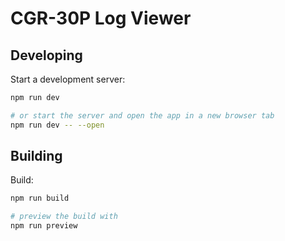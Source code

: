# CGR-30P Log Viewer

## Developing

Start a development server:

```bash
npm run dev

# or start the server and open the app in a new browser tab
npm run dev -- --open
```

## Building

Build:

```bash
npm run build

# preview the build with
npm run preview
```
